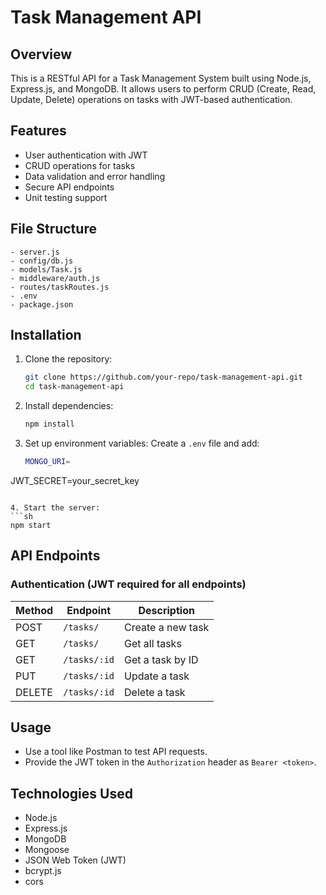 # Task Management API

## Overview
This is a RESTful API for a Task Management System built using Node.js, Express.js, and MongoDB. It allows users to perform CRUD (Create, Read, Update, Delete) operations on tasks with JWT-based authentication.

## Features
- User authentication with JWT
- CRUD operations for tasks
- Data validation and error handling
- Secure API endpoints
- Unit testing support

## File Structure
```
- server.js
- config/db.js
- models/Task.js
- middleware/auth.js
- routes/taskRoutes.js
- .env
- package.json
```

## Installation

1. Clone the repository:
   ```sh
   git clone https://github.com/your-repo/task-management-api.git
   cd task-management-api
   ```

2. Install dependencies:
   ```sh
   npm install
   ```

3. Set up environment variables:
   Create a `.env` file and add:
   ```sh
   MONGO_URI=
JWT_SECRET=your_secret_key 
   ```

4. Start the server:
   ```sh
   npm start
   ```

## API Endpoints

### Authentication (JWT required for all endpoints)

| Method | Endpoint | Description |
|--------|----------|-------------|
| POST | `/tasks/` | Create a new task |
| GET  | `/tasks/` | Get all tasks |
| GET  | `/tasks/:id` | Get a task by ID |
| PUT  | `/tasks/:id` | Update a task |
| DELETE | `/tasks/:id` | Delete a task |

## Usage
- Use a tool like Postman to test API requests.
- Provide the JWT token in the `Authorization` header as `Bearer <token>`.

## Technologies Used
- Node.js
- Express.js
- MongoDB
- Mongoose
- JSON Web Token (JWT)
- bcrypt.js
- cors



